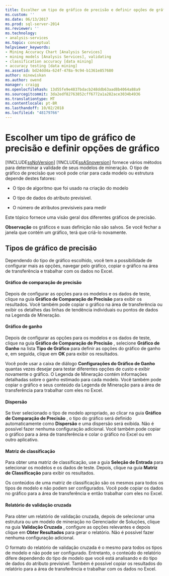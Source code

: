 ```yaml
---
title: Escolher um tipo de gráfico de precisão e definir opções de gráfico | Microsoft Docs
ms.custom: ''
ms.date: 06/13/2017
ms.prod: sql-server-2014
ms.reviewer: ''
ms.technology:
- analysis-services
ms.topic: conceptual
helpviewer_keywords:
- Mining Accuracy Chart [Analysis Services]
- mining models [Analysis Services], validating
- classification accuracy [data mining]
- accuracy testing [data mining]
ms.assetid: bd24dd4a-624f-478a-9c94-b1361e857680
author: minewiskan
ms.author: owend
manager: craigg
ms.openlocfilehash: 13d55fe9e4837bdacb248ddb63aad8b4064a88a9
ms.sourcegitcommit: 3da2edf82763852cff6772a1a282ace3034b4936
ms.translationtype: MT
ms.contentlocale: pt-BR
ms.lasthandoff: 10/02/2018
ms.locfileid: "48179766"
---
```

# <a name="choose-an-accuracy-chart-type-and-set-chart-options"></a>Escolher um tipo de gráfico de precisão e definir opções de gráfico
  [!INCLUDE[ssNoVersion](../../includes/ssnoversion-md.md)] [!INCLUDE[ssASnoversion](../../includes/ssasnoversion-md.md)] fornece vários métodos para determinar a validade de seus modelos de mineração. O tipo de gráfico de precisão que você pode criar para cada modelo ou estrutura depende destes fatores:  
  
-   O tipo de algoritmo que foi usado na criação do modelo  
  
-   O tipo de dados do atributo previsível.  
  
-   O número de atributos previsíveis para medir  
  
 Este tópico fornece uma visão geral dos diferentes gráficos de precisão.  
  
 **Observação** os gráficos e suas definição não são salvos. Se você fechar a janela que contém um gráfico, terá que criá-lo novamente.  
  
## <a name="accuracy-chart-types"></a>Tipos de gráfico de precisão  
 Dependendo do tipo de gráfico escolhido, você tem a possibilidade de configurar mais as opções, navegar pelo gráfico, copiar o gráfico na área de transferência e trabalhar com os dados no Excel.  
  
#### <a name="lift-chart"></a>Gráfico de comparação de precisão  
 Depois de configurar as opções para os modelos e os dados de teste, clique na guia **Gráfico de Comparação de Precisão** para exibir os resultados. Você também pode copiar o gráfico na área de transferência ou exibir os detalhes das linhas de tendência individuais ou pontos de dados na Legenda de Mineração.  
  
#### <a name="profit-chart"></a>Gráfico de ganho  
 Depois de configurar as opções para os modelos e os dados de teste, clique na guia **Gráfico de Comparação de Precisão** , selecione **Gráfico de Ganho** na lista **Tipo de Gráfico** para definir as opções do gráfico de ganho e, em seguida, clique em **OK** para exibir os resultados.  
  
 Você pode usar a caixa de diálogo **Configurações do Gráfico de Ganho** quantas vezes desejar para testar diferentes opções de custo e exibir novamente o gráfico. O Legenda de Mineração contém informações detalhadas sobre o ganho estimado para cada modelo. Você também pode copiar o gráfico e seus conteúdo da Legenda de Mineração para a área de transferência para trabalhar com eles no Excel.  
  
#### <a name="scatter-plot"></a>Dispersão  
 Se tiver selecionado o tipo de modelo apropriado, ao clicar na guia **Gráfico de Comparação de Precisão** , o tipo do gráfico será definido automaticamente como **Dispersão** e uma dispersão será exibida. Não é possível fazer nenhuma configuração adicional. Você também pode copiar o gráfico para a área de transferência e colar o gráfico no Excel ou em outro aplicativo.  
  
#### <a name="classification-matrix"></a>Matriz de classificação  
 Para obter uma matriz de classificação, use a guia **Seleção de Entrada** para selecionar os modelos e os dados de teste. Depois, clique na guia **Matriz de Classificação** para exibir os resultados.  
  
 Os conteúdos de uma matriz de classificação são os mesmos para todos os tipos de modelo e não podem ser configurados. Você pode copiar os dados no gráfico para a área de transferência e então trabalhar com eles no Excel.  
  
#### <a name="cross-validation-report"></a>Relatório de validação cruzada  
 Para obter um relatório de validação cruzada, depois de selecionar uma estrutura ou um modelo de mineração no Gerenciador de Soluções, clique na guia **Validação Cruzada** , configure as opções relevantes e depois clique em **Obter Resultados** para gerar o relatório. Não é possível fazer nenhuma configuração adicional.  
  
 O formato do relatório de validação cruzada é o mesmo para todos os tipos de modelo e não pode ser configurado. Entretanto, o conteúdo do relatório difere dependendo do tipo de modelo que você está analisando e do tipo de dados do atributo previsível. Também é possível copiar os resultados do relatório para a área de transferência e trabalhar com os dados no Excel.  
  
  
